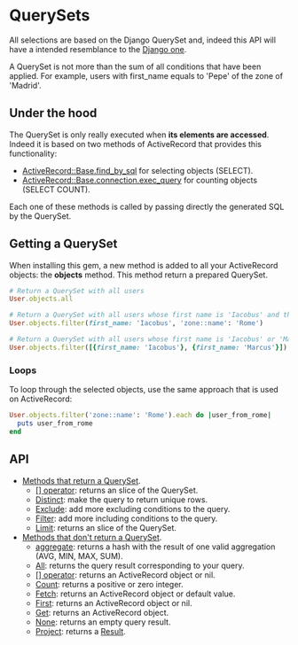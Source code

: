 # QuerySets

All selections are based on the Django QuerySet and, indeed this API
will have a intended resemblance to the [Django one](https://docs.djangoproject.com/en/2.0/ref/models/querysets/).

A QuerySet is not more than the sum of all conditions that have been applied.
For example, users with first_name equals to 'Pepe' of the zone of 'Madrid'.

## Under the hood

The QuerySet is only really executed when **its elements are accessed**.
Indeed it is based on two methods of ActiveRecord that provides this functionality:

- [ActiveRecord::Base.find_by_sql](http://api.rubyonrails.org/classes/ActiveRecord/Querying.html) for selecting objects (SELECT).
- [ActiveRecord::Base.connection.exec_query](http://api.rubyonrails.org/classes/ActiveRecord/ConnectionAdapters/DatabaseStatements.html#method-i-exec_query) for counting objects (SELECT COUNT).
   
Each one of these methods is called by passing directly the generated SQL by the QuerySet.         

## Getting a QuerySet

When installing this gem, a new method is added to all your ActiveRecord objects:
the **objects** method. This method return a prepared QuerySet.

```ruby
# Return a QuerySet with all users
User.objects.all

# Return a QuerySet with all users whose first name is 'Iacobus' and their zone is 'Rome'
User.objects.filter(first_name: 'Iacobus', 'zone::name': 'Rome')

# Return a QuerySet with all users whose first name is 'Iacobus' or 'Marcus'
User.objects.filter([{first_name: 'Iacobus'}, {first_name: 'Marcus'}])
```

### Loops

To loop through the selected objects, use the same approach
that is used on ActiveRecord:

```ruby
User.objects.filter('zone::name': 'Rome').each do |user_from_rome|
  puts user_from_rome
end
```

## API

- [Methods that return a QuerySet](/doc/api/queryset/methods/return_queryset.md). 
  - [\[\] operator](/doc/api/queryset/return_queryset.md#brackets): returns an slice of the QuerySet.
  - [Distinct](/doc/api/queryset/methods/return_queryset.md#distinct): make the query to return unique rows.
  - [Exclude](/doc/api/queryset/methods/return_queryset.md#exclude): add more excluding conditions to the query.
  - [Filter](/doc/api/queryset/methods/return_queryset.md#filter): add more including conditions to the query.
  - [Limit](/doc/api/queryset/rmethods/eturn_queryset.md#limit): returns an slice of the QuerySet.
- [Methods that don't return a QuerySet](/doc/api/queryset/methods/dont_return_queryset.md). 
  - [aggregate](/doc/api/queryset/methods/dont_return_queryset.md#aggregate): returns a hash with the result of one valid aggregation (AVG, MIN, MAX, SUM).
  - [All](/doc/api/queryset/methods/dont_return_queryset.md#all): returns the query result corresponding to your query.
  - [\[\] operator](/doc/api/queryset/methods/dont_return_queryset.md#brackets): returns an ActiveRecord object or nil.
  - [Count](/doc/api/queryset/methods/dont_return_queryset.md#count): returns a positive or zero integer.
  - [Fetch](/doc/api/queryset/methods/dont_return_queryset.md#fetch): returns an ActiveRecord object or default value.
  - [First](/doc/api/queryset/methods/dont_return_queryset.md#first): returns an ActiveRecord object or nil.
  - [Get](/doc/api/queryset/methods/dont_return_queryset.md#get): returns an ActiveRecord object.
  - [None](/doc/api/queryset/methods/dont_return_queryset.md#none): returns an empty query result.
  - [Project](/doc/api/queryset/methods/dont_return_queryset.md#project): returns a [Result](http://api.rubyonrails.org/classes/ActiveRecord/Result.html).


